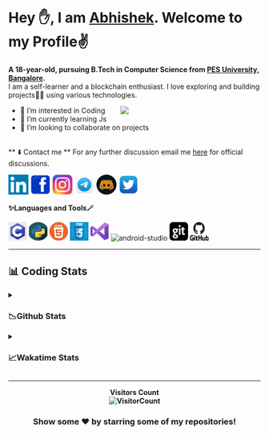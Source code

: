 # Hey ✋, I am <a href="https://www.linkedin.com/in/abhishek-honnapure-547636232/" target="_blank">Abhishek</a>. Welcome to my Profile✌️

<b>A 18-year-old, pursuing B.Tech in Computer Science from [PES University, Bangalore](https://www.pes.edu).</b><br>
I am a self-learner and a blockchain enthusiast. I love exploring and building projects👨‍💻 using various technologies.<br>

<img align='right' src="https://user-images.githubusercontent.com/64855541/133657615-ccb22336-f4db-408e-bc30-af7ff09608e7.png" width="280">

- 👀 I’m interested in Coding
- 🌱 I’m currently learning Js
- 💞️ I’m looking to collaborate on projects<br><br>

** ⬇️ Contact me **
For any further discussion email me <a href = "mailto:abhihonnapure@gmail.com">here</a> for official discussions. <br>
<p align = "justify">
 <a href = "https://www.linkedin.com/in/abhishek-honnapure-547636232/"><img src = "https://github.com/its-abhishek/its-abhishek/blob/8a327caecc79bfef24ef902c4df3493dd4c32b8e/linkdin.png" height = 40 width = 40/></a>
 <a href = "https://www.facebook.com/abhi.honnapure/"><img src = "https://github.com/its-abhishek/its-abhishek/blob/8a327caecc79bfef24ef902c4df3493dd4c32b8e/facebook.jpg" height = 40 width = 40/></a>
 <a href = "https://www.instagram.com/_its__abhi__7/"><img src = "https://github.com/its-abhishek/its-abhishek/blob/8a327caecc79bfef24ef902c4df3493dd4c32b8e/insta.jpg"height = 40 width = 40/></a>
 <a href = "https://t.me/Honnpure"><img src = "https://github.com/its-abhishek/its-abhishek/blob/8a327caecc79bfef24ef902c4df3493dd4c32b8e/teligram.jpg" height = 40 width = 40/></a>
 <a href = "https://discord.com/channels/it's_abhi_07/"><img src = "https://github.com/its-abhishek/its-abhishek/blob/8a327caecc79bfef24ef902c4df3493dd4c32b8e/discord.jpg" height = 40 width = 40/></a>
 <a href = "https://twitter.com/honnapure"><img src = "https://github.com/its-abhishek/its-abhishek/blob/8a327caecc79bfef24ef902c4df3493dd4c32b8e/twitter.jpg" height = 40 width = 40/></a>
</p>

**✨Languages and Tools🪄**

<p align="justify">
 <img src="https://github.com/its-abhishek/its-abhishek/blob/ad71932248eef9a1fa6441312ef4caf9787c7ee7/c.jpg" alt="c" height = 37, width = 37/>
 <img src="https://github.com/its-abhishek/its-abhishek/blob/a8b814dfc43b528106245706c67a471e0fd7e326/python.jpg" alt="python" height = 37, width = 37/>
 <img src="https://github.com/its-abhishek/its-abhishek/blob/a8b814dfc43b528106245706c67a471e0fd7e326/html.jpg" alt="html-5" height = 37, width = 37/>
 <img src="https://github.com/its-abhishek/its-abhishek/blob/1072e6ac0b9fbe26608bdf4b4e7d695895e50dc3/css.jpg" alt="css" height = 37, width = 37/>
 <img src="https://github.com/its-abhishek/its-abhishek/blob/a8b814dfc43b528106245706c67a471e0fd7e326/vscode.jpg" alt="vs-code" height = 37, width = 37/>
 <img src="" alt="android-studio" height = 36, width = 36/>
 <img src="https://github.com/its-abhishek/its-abhishek/blob/a8b814dfc43b528106245706c67a471e0fd7e326/git.jpg" alt="git" height = 37, width = 37/>
 <img src="https://github.com/its-abhishek/its-abhishek/blob/a8b814dfc43b528106245706c67a471e0fd7e326/github.jpg" alt="github" height = 37, width = 37/>
</p>

<hr>

## 📊 Coding Stats

 <details><summary><b><h3>📉Github Stats</h3></summary>
<p align = "center">
<img width = 95% src="https://activity-graph.herokuapp.com/graph?username=its-abhishek&theme=react-dark" />
<img width="40%" src="https://github-readme-stats.vercel.app/api/top-langs/?username=its-abhishek&langs_count=6&layout=compact&theme=algolia" />
<img width="55.79%" src="https://github-readme-stats.vercel.app/api?username=its-abhishek&include_all_commits=true&count_private=true&show_icons=true&line_height=20&theme=algolia"/>
</p>
 </details>
 
 
 <details><summary><b><h3>📈Wakatime Stats</h3></summary>
<a href="https://wakatime.com"><img src="https://wakatime.com/share/@sarthakskumar/bf730d66-a885-4fe7-8e80-57af6c59b751.png" height = 300/></a>
 Time coded since April 2022 &nbsp<a href="https://wakatime.com/@b17387c5-a507-422c-9357-f0ea781c2266"><img src="https://wakatime.com/badge/user/b17387c5-a507-422c-9357-f0ea781c2266.svg" alt="Total time coded since Apr 10 2022" /></a>
</details>
 
<hr>
<div align = "center">
 
 **Visitors Count**  
![VisitorCount](https://profile-counter.glitch.me/{its-abhishek}/count.svg)
 
### Show some ❤️ by starring some of my repositories!
</div>
